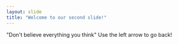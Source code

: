 ```yaml
---
layout: slide
title: "Welcome to our second slide!"
---
```

"Don't believe everything you think"
Use the left arrow to go back!
